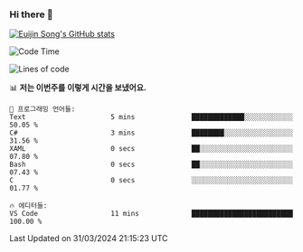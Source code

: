 ### Hi there 👋

[![Euijin Song's GitHub stats](https://github-readme-stats.vercel.app/api?username=lstar2397&count_private=true&show_icons=true&theme=tokyonight&locale=kr)](https://github.com/anuraghazra/github-readme-stats)

<!--START_SECTION:waka-->
![Code Time](http://img.shields.io/badge/Code%20Time-286%20hrs%2055%20mins-blue)

![Lines of code](https://img.shields.io/badge/%EC%A0%80%EB%8A%94%20%EC%97%AC%ED%83%9C%EA%B9%8C%EC%A7%80%20-744.6%20thousand%20%EC%A4%84%EC%9D%98%20%EC%BD%94%EB%93%9C%EB%A5%BC%20%EC%9E%91%EC%84%B1%ED%96%88%EC%96%B4%EC%9A%94.-blue)

📊 **저는 이번주를 이렇게 시간을 보냈어요.** 

```text
💬 프로그래밍 언어들: 
Text                     5 mins              █████████████░░░░░░░░░░░░   50.05 % 
C#                       3 mins              ████████░░░░░░░░░░░░░░░░░   31.56 % 
XAML                     0 secs              ██░░░░░░░░░░░░░░░░░░░░░░░   07.80 % 
Bash                     0 secs              ██░░░░░░░░░░░░░░░░░░░░░░░   07.43 % 
C                        0 secs              ░░░░░░░░░░░░░░░░░░░░░░░░░   01.77 % 

🔥 에디터들: 
VS Code                  11 mins             █████████████████████████   100.00 % 
```


 Last Updated on 31/03/2024 21:15:23 UTC
<!--END_SECTION:waka-->

<!--
**lstar2397/lstar2397** is a ✨ _special_ ✨ repository because its `README.md` (this file) appears on your GitHub profile.

Here are some ideas to get you started:

- 🔭 I’m currently working on ...
- 🌱 I’m currently learning ...
- 👯 I’m looking to collaborate on ...
- 🤔 I’m looking for help with ...
- 💬 Ask me about ...
- 📫 How to reach me: ...
- 😄 Pronouns: ...
- ⚡ Fun fact: ...
-->
